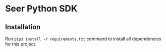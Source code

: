 # Seer Python SDK

## Installation
Run `pip3 install -r requirements.txt` command to install all dependencies for this project.